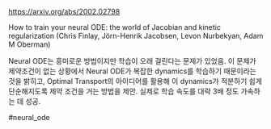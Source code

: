 https://arxiv.org/abs/2002.02798

How to train your neural ODE: the world of Jacobian and kinetic
  regularization (Chris Finlay, Jörn-Henrik Jacobsen, Levon Nurbekyan, Adam M Oberman)

Neural ODE는 흥미로운 방법이지만 학습이 오래 걸린다는 문제가 있었음. 이 문제가 제약조건이 없는 상황에서 Neural ODE가 복잡한 dynamics를 학습하기 때문이라는 것을 밝히고, Optimal Transport의 아이디어를 활용해 이 dynamics가 적분하기 쉽게 단순해지도록 제약 조건을 거는 방법을 제안. 실제로 학습 속도를 대략 3배 정도 가속하는 데 성공.

#neural_ode 